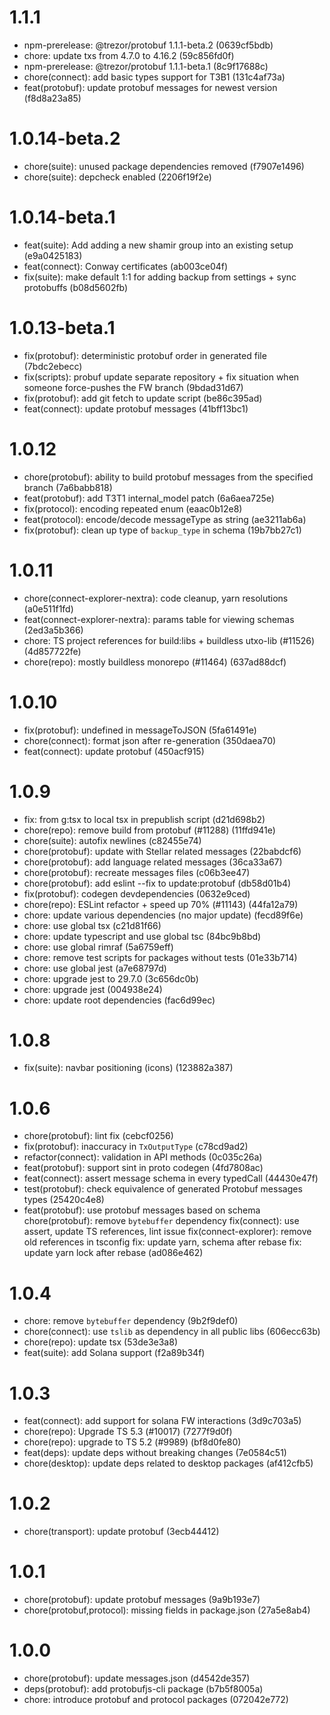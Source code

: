 # 1.1.1

-   npm-prerelease: @trezor/protobuf 1.1.1-beta.2 (0639cf5bdb)
-   chore: update txs from 4.7.0 to 4.16.2 (59c856fd0f)
-   npm-prerelease: @trezor/protobuf 1.1.1-beta.1 (8c9f17688c)
-   chore(connect): add basic types support for T3B1 (131c4af73a)
-   feat(protobuf): update protobuf messages for newest version (f8d8a23a85)

# 1.0.14-beta.2

-   chore(suite): unused package dependencies removed (f7907e1496)
-   chore(suite): depcheck enabled (2206f19f2e)

# 1.0.14-beta.1

-   feat(suite): Add adding a new shamir group into an existing setup (e9a0425183)
-   feat(connect): Conway certificates (ab003ce04f)
-   fix(suite): make default 1:1 for adding backup from settings + sync protobuffs (b08d5602fb)

# 1.0.13-beta.1

-   fix(protobuf): deterministic protobuf order in generated file (7bdc2ebecc)
-   fix(scripts): probuf update separate repository + fix situation when someone force-pushes the FW branch (9bdad31d67)
-   fix(protobuf): add git fetch to update script (be86c395ad)
-   feat(connect): update protobuf messages (41bff13bc1)

# 1.0.12

-   chore(protobuf): ability to build protobuf messages from the specified branch (7a6babb818)
-   feat(protobuf): add T3T1 internal_model patch (6a6aea725e)
-   fix(protocol): encoding repeated enum (eaac0b12e8)
-   feat(protocol): encode/decode messageType as string (ae3211ab6a)
-   fix(protobuf): clean up type of `backup_type` in schema (19b7bb27c1)

# 1.0.11

-   chore(connect-explorer-nextra): code cleanup, yarn resolutions (a0e511f1fd)
-   feat(connect-explorer-nextra): params table for viewing schemas (2ed3a5b366)
-   chore: TS project references for build:libs + buildless utxo-lib (#11526) (4d857722fe)
-   chore(repo): mostly buildless monorepo (#11464) (637ad88dcf)

# 1.0.10

-   fix(protobuf): undefined in messageToJSON (5fa61491e)
-   chore(connect): format json after re-generation (350daea70)
-   feat(connect): update protobuf (450acf915)

# 1.0.9

-   fix: from g:tsx to local tsx in prepublish script (d21d698b2)
-   chore(repo): remove build from protobuf (#11288) (11ffd941e)
-   chore(suite): autofix newlines (c82455e74)
-   chore(protobuf): update with Stellar related messages (22babdcf6)
-   chore(protobuf): add language related messages (36ca33a67)
-   chore(protobuf): recreate messages files (c06b3ee47)
-   chore(protobuf): add eslint --fix to update:protobuf (db58d01b4)
-   fix(protobuf): codegen devdependencies (0632e9ced)
-   chore(repo): ESLint refactor + speed up 70% (#11143) (44fa12a79)
-   chore: update various dependencies (no major update) (fecd89f6e)
-   chore: use global tsx (c21d81f66)
-   chore: update typescript and use global tsc (84bc9b8bd)
-   chore: use global rimraf (5a6759eff)
-   chore: remove test scripts for packages without tests (01e33b714)
-   chore: use global jest (a7e68797d)
-   chore: upgrade jest to 29.7.0 (3c656dc0b)
-   chore: upgrade jest (004938e24)
-   chore: update root dependencies (fac6d99ec)

# 1.0.8

-   fix(suite): navbar positioning (icons) (123882a387)

# 1.0.6

-   chore(protobuf): lint fix (cebcf0256)
-   fix(protobuf): inaccuracy in `TxOutputType` (c78cd9ad2)
-   refactor(connect): validation in API methods (0c035c26a)
-   feat(protobuf): support sint in proto codegen (4fd7808ac)
-   feat(connect): assert message schema in every typedCall (44430e47f)
-   test(protobuf): check equivalence of generated Protobuf messages types (25420c4e8)
-   feat(protobuf): use protobuf messages based on schema chore(protobuf): remove `bytebuffer` dependency fix(connect): use assert, update TS references, lint issue fix(connect-explorer): remove old references in tsconfig fix: update yarn, schema after rebase fix: update yarn lock after rebase (ad086e462)

# 1.0.4

-   chore: remove `bytebuffer` dependency (9b2f9def0)
-   chore(connect): use `tslib` as dependency in all public libs (606ecc63b)
-   chore(repo): update tsx (53de3e3a8)
-   feat(suite): add Solana support (f2a89b34f)

# 1.0.3

-   feat(connect): add support for solana FW interactions (3d9c703a5)
-   chore(repo): Upgrade TS 5.3 (#10017) (7277f9d0f)
-   chore(repo): upgrade to TS 5.2 (#9989) (bf8d0fe80)
-   feat(deps): update deps without breaking changes (7e0584c51)
-   chore(desktop): update deps related to desktop packages (af412cfb5)

# 1.0.2

-   chore(transport): update protobuf (3ecb44412)

# 1.0.1

-   chore(protobuf): update protobuf messages (9a9b193e7)
-   chore(protobuf,protocol): missing fields in package.json (27a5e8ab4)

# 1.0.0

-   chore(protobuf): update messages.json (d4542de357)
-   deps(protobuf): add protobufjs-cli package (b7b5f8005a)
-   chore: introduce protobuf and protocol packages (072042e772)
